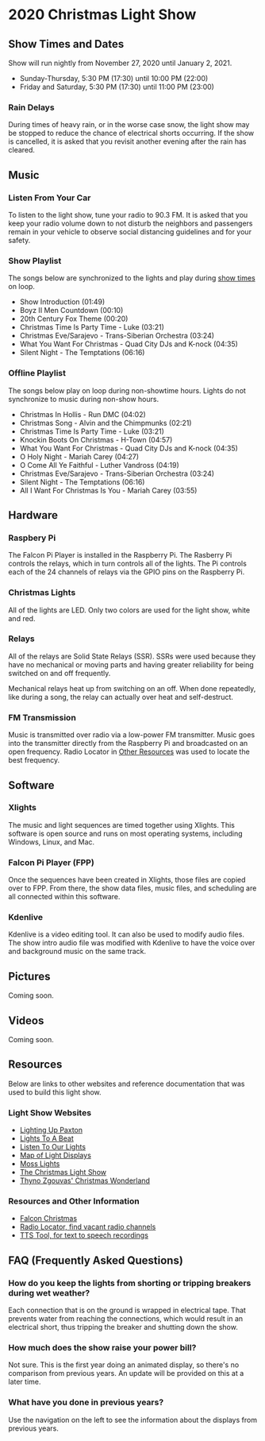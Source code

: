 # 2020 Christmas Light Show

## Show Times and Dates

Show will run nightly from November 27, 2020 until January 2, 2021.

* Sunday-Thursday, 5:30 PM (17:30) until 10:00 PM (22:00)
* Friday and Saturday, 5:30 PM (17:30) until 11:00 PM (23:00)

### Rain Delays

During times of heavy rain, or in the worse case snow, the light show may be stopped to reduce the
chance of electrical shorts occurring. If the show is cancelled, it is asked that you revisit
another evening after the rain has cleared.

## Music

### Listen From Your Car

To listen to the light show, tune your radio to 90.3 FM.
It is asked that you keep your radio volume down to not disturb the neighbors and 
passengers remain in your vehicle to observe social distancing guidelines and for your safety.

### Show Playlist

The songs below are synchronized to the lights and play during [show times](#show-times-and-dates) on loop.

* Show Introduction (01:49)
* Boyz II Men Countdown (00:10)
* 20th Century Fox Theme (00:20)
* Christmas Time Is Party Time - Luke (03:21)
* Christmas Eve/Sarajevo - Trans-Siberian Orchestra (03:24)
* What You Want For Christmas - Quad City DJs and K-nock (04:35)
* Silent Night - The Temptations (06:16)

### Offline Playlist

The songs below play on loop during non-showtime hours. Lights do not synchronize to music during
non-show hours.

* Christmas In Hollis - Run DMC (04:02)
* Christmas Song - Alvin and the Chimpmunks (02:21)
* Christmas Time Is Party Time - Luke (03:21)
* Knockin Boots On Christmas - H-Town (04:57)
* What You Want For Christmas - Quad City DJs and K-nock (04:35)
* O Holy Night - Mariah Carey (04:27)
* O Come All Ye Faithful - Luther Vandross (04:19)
* Christmas Eve/Sarajevo - Trans-Siberian Orchestra (03:24)
* Silent Night - The Temptations (06:16)
* All I Want For Christmas Is You - Mariah Carey (03:55)

## Hardware

### Raspbery Pi

The Falcon Pi Player is installed in the Raspberry Pi. The Rasberry Pi controls the relays, which in turn
controls all of the lights. The Pi controls each of the 24 channels of relays via the GPIO pins on the
Raspberry Pi.

### Christmas Lights

All of the lights are LED. Only two colors are used for the light show, white and red.

### Relays

All of the relays are Solid State Relays (SSR). SSRs were used because they have no mechanical or moving
parts and having greater reliability for being switched on and off frequently. 

Mechanical relays heat up from switching on an off. When done repeatedly, like during a song, the relay can
actually over heat and self-destruct.

### FM Transmission

Music is transmitted over radio via a low-power FM transmitter. Music goes into the transmitter directly from
the Raspberry Pi and broadcasted on an open frequency. Radio Locator in
[Other Resources](#other-resources) was used to locate the best frequency.

## Software

### Xlights

The music and light sequences are timed together using Xlights. This software is open source
and runs on most operating systems, including Windows, Linux, and Mac.

### Falcon Pi Player (FPP)

Once the sequences have been created in Xlights, those files are copied over to FPP. From there, the
show data files, music files, and scheduling are all connected within this software.

### Kdenlive

Kdenlive is a video editing tool. It can also be used to modify audio files. The show intro audio file was
modified with Kdenlive to have the voice over and background music on the same track.

## Pictures

Coming soon. 

## Videos

Coming soon.

## Resources

Below are links to other websites and reference documentation that was used to build this light show.

### Light Show Websites

* <a href="http://www.lightinguppaxton.com/" target="_blank">Lighting Up Paxton</a>
* <a href="https://www.lightstoabeat.com" target="_blank">Lights To A Beat</a>
* <a href="https://sites.google.com/site/listentoourlights/home" target="_blank">Listen To Our Lights</a>
* <a href="https://www.zeemaps.com/map?group=3242152">Map of Light Displays</a>
* <a href="http://www.mosslights.com" target="_blank">Moss Lights</a>
* <a href="http://www.thechristmaslightshow.com/" target="_blank">The Christmas Light Show</a>
* <a href="https://tzchristmas.com" target="_blank">Thyno Zgouvas' Christmas Wonderland</a>

### Resources and Other Information

* <a href="http://www.falconchristmas.com" target="_blank">Falcon Christmas</a>
* <a href="https://radio-locator.com/cgi-bin/vacant" target="_blank">Radio Locator, find vacant radio channels</a>
* <a href="https://ttstool.com" target="_blank">TTS Tool, for text to speech recordings</a>

## FAQ (Frequently Asked Questions)

### How do you keep the lights from shorting or tripping breakers during wet weather?

Each connection that is on the ground is wrapped in electrical tape. That prevents water from
reaching the connections, which would result in an electrical short, thus tripping the breaker and
shutting down the show.

### How much does the show raise your power bill?

Not sure. This is the first year doing an animated display, so there's no comparison from previous years. 
An update will be provided on this at a later time.

### What have you done in previous years?

Use the navigation on the left to see the information about the displays from previous years.
